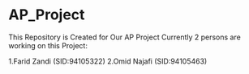 # AP_Project
This Repository is Created for Our AP Project
Currently 2 persons are working on this Project:

1.Farid Zandi (SID:94105322)
2.Omid Najafi (SID:94105463)

